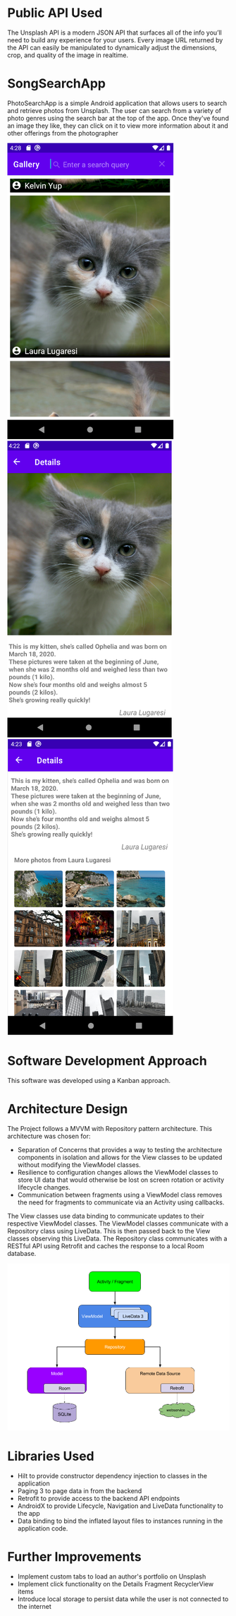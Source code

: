
# Public API Used
The Unsplash API is a modern JSON API that surfaces all of the info you’ll need to build any experience for your users. Every image URL returned by the API can easily be manipulated to dynamically adjust the dimensions, crop, and quality of the image in realtime.

# SongSearchApp
PhotoSearchApp is a simple Android application that allows users to search and retrieve photos from Unsplash. The user can search from a variety of photo genres using the search bar at the top of the app. Once they've found an image they like, they can click on it to view more information about it and other offerings from the photographer

![Alt text](app/docs/images/search_screenshot.png?raw=true "Search Screen Screenshot") ![Alt text](app/docs/images/details_screenshot_1.png?raw=true "Details Screen Screenshot 1") ![Alt text](app/docs/images/details_screenshot_2.png?raw=true "Details Screen Screenshot 2")

# Software Development Approach
This software was developed using a Kanban approach.

# Architecture Design
The Project follows a MVVM with Repository pattern architecture. This architecture was chosen for:
- Separation of Concerns that provides a way to testing the architecture components in isolation and allows for the View classes to be updated without modifying the ViewModel classes.
- Resilience to configuration changes allows the ViewModel classes to store UI data that would otherwise be lost on screen rotation or activity lifecycle changes.
- Communication between fragments using a ViewModel class removes the need for fragments to communicate via an Activity using callbacks.

The View classes use data binding to communicate updates to their respective ViewModel classes. The ViewModel classes communicate with a Repository class using LiveData. This is then passed back to the View classes observing this LiveData. The Repository class communicates with a RESTful API using Retrofit and caches the response to a local Room database.

![Alt text](app/docs/images/mvvm_architecture.png?raw=true "MVVM Architecture")

# Libraries Used
- Hilt to provide constructor dependency injection to classes in the application
- Paging 3 to page data in from the backend
- Retrofit to provide access to the backend API endpoints
- AndroidX to provide Lifecycle, Navigation and LiveData functionality to the app
- Data binding to bind the inflated layout files to instances running in the application code.

# Further Improvements
- Implement custom tabs to load an author's portfolio on Unsplash
- Implement click functionality on the Details Fragment RecyclerView items
- Introduce local storage to persist data while the user is not connected to the internet